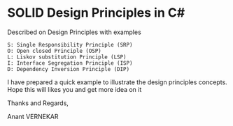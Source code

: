 # SOLID Design Principles in C#
Described on Design Principles with examples

    S: Single Responsibility Principle (SRP)
    O: Open closed Principle (OSP)
    L: Liskov substitution Principle (LSP)
    I: Interface Segregation Principle (ISP)
    D: Dependency Inversion Principle (DIP)
 
 I have prepared a quick example to illustrate the design principles concepts. Hope this will likes you and get more idea on it
 
Thanks and Regards,

Anant VERNEKAR
